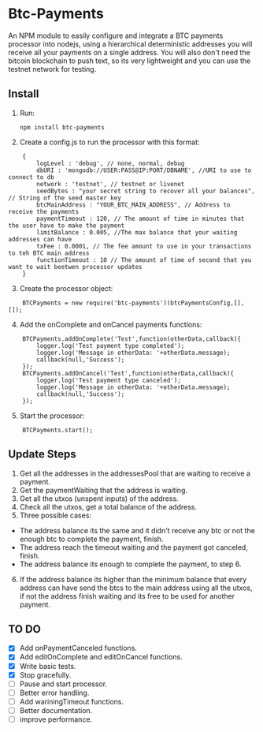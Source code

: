 # Btc-Payments
An NPM module to easily configure and integrate a BTC payments processor into nodejs, using a hierarchical deterministic addresses you will receive all your payments on a single address. You will also don't need the bitcoin blockchain to push text, so its very lightweight and you can use the testnet network for testing. 

## Install
1. Run: 
	```
	npm install btc-payments
	```
2. Create a config.js to run the processor with this format:
```
	{
		logLevel : 'debug', // none, normal, debug
		dbURI : 'mongodb://USER:PASS@IP:PORT/DBNAME', //URI to use to connect to db
		network : 'testnet', // testnet or livenet
		seedBytes : "your secret string to recover all your balances", // String of the seed master key
		btcMainAddress : "YOUR_BTC_MAIN_ADDRESS", // Address to receive the payments
		paymentTimeout : 120, // The amount of time in minutes that the user have to make the payment
		limitBalance : 0.005, //The max balance that your waiting addresses can have
		txFee : 0.0001, // The fee amount to use in your transactions to teh BTC main address
		functionTimeout : 10 // The amount of time of second that you want to wait beetwen processor updates
	}
```
3. Create the processor object: 
```
	BTCPayments = new require('btc-payments')(btcPaymentsConfig,[],[]);
```
4. Add the onComplete and onCancel payments functions:
```
	BTCPayments.addOnComplete('Test',function(otherData,callback){
		logger.log('Test payment type completed');
		logger.log('Message in otherData: '+otherData.message);
		callback(null,'Success');
	});
	BTCPayments.addOnCancel('Test',function(otherData,callback){
		logger.log('Test payment type canceled');
		logger.log('Message in otherData: '+otherData.message);
		callback(null,'Success');
	});
```
5. Start the processor:
```
	BTCPayments.start();
```

## Update Steps
1. Get all the addresses in the addressesPool that are waiting to receive a payment.
2. Get the paymentWaiting that the address is waiting.
3. Get all the utxos (unspent inputs) of the address.
4. Check all the utxos, get a total balance of the address.
5. Three possible cases:
  * The address balance its the same and it didn't receive any btc or not the enough btc to complete the payment, finish.
  * The address reach the timeout waiting and the payment got canceled, finish.
  * The address balance its enough to complete the payment, to step 6.
6. If the address balance its higher than the minimum balance that every address can have send the btcs to the main address using all the utxos, if not the address finish waiting and its free to be used for another payment. 
  
## TO DO

- [x] Add onPaymentCanceled functions.
- [x] Add editOnComplete and editOnCancel functions.
- [x] Write basic tests.
- [x] Stop gracefully.
- [ ] Pause and start processor.
- [ ] Better error handling.
- [ ] Add wariningTimeout functions.
- [ ] Better documentation.
- [ ] improve performance.
